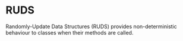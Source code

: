 # RUDS
Randomly-Update Data Structures (RUDS) provides non-deterministic behaviour to classes when their methods are called.
